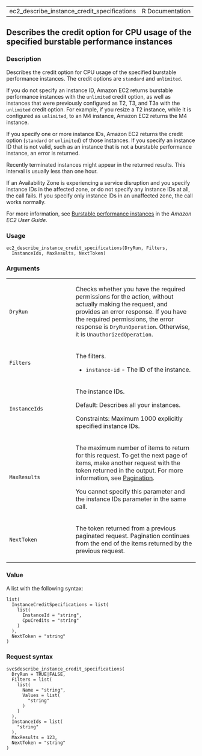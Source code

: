 <table style="width: 100%;">
<tbody>
<tr class="odd">
<td>ec2_describe_instance_credit_specifications</td>
<td style="text-align: right;">R Documentation</td>
</tr>
</tbody>
</table>

## Describes the credit option for CPU usage of the specified burstable performance instances

### Description

Describes the credit option for CPU usage of the specified burstable
performance instances. The credit options are `standard` and
`unlimited`.

If you do not specify an instance ID, Amazon EC2 returns burstable
performance instances with the `unlimited` credit option, as well as
instances that were previously configured as T2, T3, and T3a with the
`unlimited` credit option. For example, if you resize a T2 instance,
while it is configured as `unlimited`, to an M4 instance, Amazon EC2
returns the M4 instance.

If you specify one or more instance IDs, Amazon EC2 returns the credit
option (`standard` or `unlimited`) of those instances. If you specify an
instance ID that is not valid, such as an instance that is not a
burstable performance instance, an error is returned.

Recently terminated instances might appear in the returned results. This
interval is usually less than one hour.

If an Availability Zone is experiencing a service disruption and you
specify instance IDs in the affected zone, or do not specify any
instance IDs at all, the call fails. If you specify only instance IDs in
an unaffected zone, the call works normally.

For more information, see [Burstable performance
instances](https://docs.aws.amazon.com/AWSEC2/latest/UserGuide/burstable-performance-instances.html)
in the *Amazon EC2 User Guide*.

### Usage

    ec2_describe_instance_credit_specifications(DryRun, Filters,
      InstanceIds, MaxResults, NextToken)

### Arguments

<table>
<colgroup>
<col style="width: 35%" />
<col style="width: 65%" />
</colgroup>
<tbody>
<tr class="odd">
<td><code
id="ec2_describe_instance_credit_specifications_:_DryRun">DryRun</code></td>
<td><p>Checks whether you have the required permissions for the action,
without actually making the request, and provides an error response. If
you have the required permissions, the error response is
<code>DryRunOperation</code>. Otherwise, it is
<code>UnauthorizedOperation</code>.</p></td>
</tr>
<tr class="even">
<td><code
id="ec2_describe_instance_credit_specifications_:_Filters">Filters</code></td>
<td><p>The filters.</p>
<ul>
<li><p><code>instance-id</code> - The ID of the instance.</p></li>
</ul></td>
</tr>
<tr class="odd">
<td><code
id="ec2_describe_instance_credit_specifications_:_InstanceIds">InstanceIds</code></td>
<td><p>The instance IDs.</p>
<p>Default: Describes all your instances.</p>
<p>Constraints: Maximum 1000 explicitly specified instance IDs.</p></td>
</tr>
<tr class="even">
<td><code
id="ec2_describe_instance_credit_specifications_:_MaxResults">MaxResults</code></td>
<td><p>The maximum number of items to return for this request. To get
the next page of items, make another request with the token returned in
the output. For more information, see <a
href="https://docs.aws.amazon.com/AWSEC2/latest/APIReference/Query-Requests.html#api-pagination">Pagination</a>.</p>
<p>You cannot specify this parameter and the instance IDs parameter in
the same call.</p></td>
</tr>
<tr class="odd">
<td><code
id="ec2_describe_instance_credit_specifications_:_NextToken">NextToken</code></td>
<td><p>The token returned from a previous paginated request. Pagination
continues from the end of the items returned by the previous
request.</p></td>
</tr>
</tbody>
</table>

### Value

A list with the following syntax:

    list(
      InstanceCreditSpecifications = list(
        list(
          InstanceId = "string",
          CpuCredits = "string"
        )
      ),
      NextToken = "string"
    )

### Request syntax

    svc$describe_instance_credit_specifications(
      DryRun = TRUE|FALSE,
      Filters = list(
        list(
          Name = "string",
          Values = list(
            "string"
          )
        )
      ),
      InstanceIds = list(
        "string"
      ),
      MaxResults = 123,
      NextToken = "string"
    )
